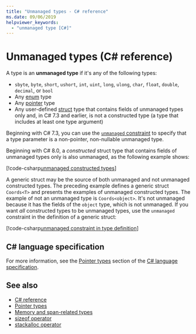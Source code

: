 ```yaml
---
title: "Unmanaged types - C# reference"
ms.date: 09/06/2019
helpviewer_keywords: 
  - "unmanaged type [C#]"
---
```

# Unmanaged types (C# reference)

A type is an **unmanaged type** if it's any of the following types:

- `sbyte`, `byte`, `short`, `ushort`, `int`, `uint`, `long`, `ulong`, `char`, `float`, `double`, `decimal`, or `bool`
- Any [enum](../keywords/enum.md) type
- Any [pointer](../../programming-guide/unsafe-code-pointers/pointer-types.md) type
- Any user-defined [struct](../keywords/struct.md) type that contains fields of unmanaged types only and, in C# 7.3 and earlier, is not a constructed type (a type that includes at least one type argument)

Beginning with C# 7.3, you can use the [`unmanaged` constraint](../../programming-guide/generics/constraints-on-type-parameters.md#unmanaged-constraint) to specify that a type parameter is a non-pointer, non-nullable unmanaged type.

Beginning with C# 8.0, a *constructed* struct type that contains fields of unmanaged types only is also unmanaged, as the following example shows:

[!code-csharp[unmanaged constructed types](~/samples/csharp/language-reference/builtin-types/UnmanagedTypes.cs#ProgramExample)]

A generic struct may be the source of both unmanaged and not unmanaged constructed types. The preceding example defines a generic struct `Coords<T>` and presents the examples of unmanaged constructed types. The example of not an unmanaged type is `Coords<object>`. It's not unmanaged because it has the fields of the `object` type, which is not unmanaged. If you want *all* constructed types to be unmanaged types, use the `unmanaged` constraint in the definition of a generic struct:

[!code-csharp[unmanaged constraint in type definition](~/samples/csharp/language-reference/builtin-types/UnmanagedTypes.cs#AlwaysUnmanaged)]

## C# language specification

For more information, see the [Pointer types](~/_csharplang/spec/unsafe-code.md#pointer-types) section of the [C# language specification](~/_csharplang/spec/introduction.md).

## See also

- [C# reference](../index.md)
- [Pointer types](../../programming-guide/unsafe-code-pointers/pointer-types.md)
- [Memory and span-related types](../../../standard/memory-and-spans/index.md)
- [sizeof operator](../operators/sizeof.md)
- [stackalloc operator](../operators/stackalloc.md)
